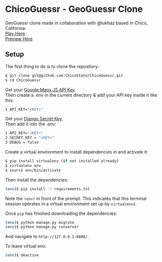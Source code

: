 # ChicoGuessr - GeoGuessr Clone

GeoGuessr clone made in collaboration with @lukhaz based in Chico, California:
<br/>
<a href="https://www.chicoguessr.xyz" target="_blank">Play Here</a>
<br/>
<a href="https://www.youtube.com/watch?v=5f4Sn2td6gI" target="_blank">Preview Here</a>
## Setup

The first thing to do is to clone the repository:

```sh
$ git clone git@github.com:ChicoState/ChicoGuessr.git
$ cd ChicoGuessr
```
Get your [Google Maps JS API Key](https://console.cloud.google.com/). <br/>
Then create a .env in the current directory & add your API key inside it like this:
```sh
1 API_KEY="<KEY>"
```
Get your [Django Secret Key](https://djecrety.ir/). <br/>
Then add it into the .env:
```sh
1 API_KEY="<KEY>"
2 SECRET_KEY = "<KEY>"
3 DEBUG = false
```


Create a virtual environment to install dependencies in and activate it:

```sh
$ pip install virtualenv (if not installed already)
$ virtualenv env
$ source env/bin/activate
```

Then install the dependencies:

```sh
(env)$ pip install -r requirements.txt
```
Note the `(env)` in front of the prompt. This indicates that this terminal
session operates in a virtual environment set up by `virtualenv2`.

Once `pip` has finished downloading the dependencies:
```sh
(env)$ python manage.py migrate
(env)$ python manage.py runserver
```
And navigate to `http://127.0.0.1:8000/`.

To leave virtual env:
```sh
(env)$ deactive
```
